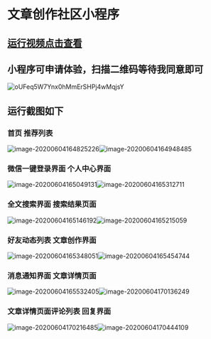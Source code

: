 # 文章创作社区小程序

## [运行视频点击查看](https://img-1301061617.cos.ap-nanjing.myqcloud.com/Screenrecorder-2020-06-04-17-08-10-1.mp4)

## **小程序可申请体验，扫描二维码等待我同意即可**

![oUFeq5W7Ynx0hMmErSHPj4wMqjsY](https://img-1301061617.cos.ap-nanjing.myqcloud.com/%E8%BF%90%E8%A1%8C%E6%88%AA%E5%9B%BE/oUFeq5W7Ynx0hMmErSHPj4wMqjsY.jpg)

## 运行截图如下

### 首页                                                          推荐列表

![image-20200604164825226](https://img-1301061617.cos.ap-nanjing.myqcloud.com/%E8%BF%90%E8%A1%8C%E6%88%AA%E5%9B%BE/image-20200604164825226.png)![image-20200604164948485](https://img-1301061617.cos.ap-nanjing.myqcloud.com/%E8%BF%90%E8%A1%8C%E6%88%AA%E5%9B%BE/image-20200604164948485.png)

### 微信一键登录界面                                   个人中心界面

![image-20200604165049131](https://img-1301061617.cos.ap-nanjing.myqcloud.com/%E8%BF%90%E8%A1%8C%E6%88%AA%E5%9B%BE/image-20200604165049131.png)![image-20200604165312711](https://img-1301061617.cos.ap-nanjing.myqcloud.com/%E8%BF%90%E8%A1%8C%E6%88%AA%E5%9B%BE/image-20200604165312711.png)

### 全文搜索界面                                           搜索结果页面

![image-20200604165146192](https://img-1301061617.cos.ap-nanjing.myqcloud.com/%E8%BF%90%E8%A1%8C%E6%88%AA%E5%9B%BE/image-20200604165146192.png)![image-20200604165215059](https://img-1301061617.cos.ap-nanjing.myqcloud.com/%E8%BF%90%E8%A1%8C%E6%88%AA%E5%9B%BE/image-20200604165215059.png)

### 好友动态列表                                           文章创作界面

![image-20200604165348051](https://img-1301061617.cos.ap-nanjing.myqcloud.com/%E8%BF%90%E8%A1%8C%E6%88%AA%E5%9B%BE/image-20200604165348051.png)![image-20200604165454744](https://img-1301061617.cos.ap-nanjing.myqcloud.com/%E8%BF%90%E8%A1%8C%E6%88%AA%E5%9B%BE/image-20200604165454744.png)

### 消息通知界面                                           文章详情页面

![image-20200604165532405](https://img-1301061617.cos.ap-nanjing.myqcloud.com/%E8%BF%90%E8%A1%8C%E6%88%AA%E5%9B%BE/image-20200604165532405.png)![image-20200604170136249](https://img-1301061617.cos.ap-nanjing.myqcloud.com/%E8%BF%90%E8%A1%8C%E6%88%AA%E5%9B%BE/image-20200604170136249.png)

### 文章详情页面评论列表                          回复界面

![image-20200604170216485](https://img-1301061617.cos.ap-nanjing.myqcloud.com/%E8%BF%90%E8%A1%8C%E6%88%AA%E5%9B%BE/image-20200604170216485.png)![image-20200604170444109](https://img-1301061617.cos.ap-nanjing.myqcloud.com/%E8%BF%90%E8%A1%8C%E6%88%AA%E5%9B%BE/image-20200604170444109.png)

